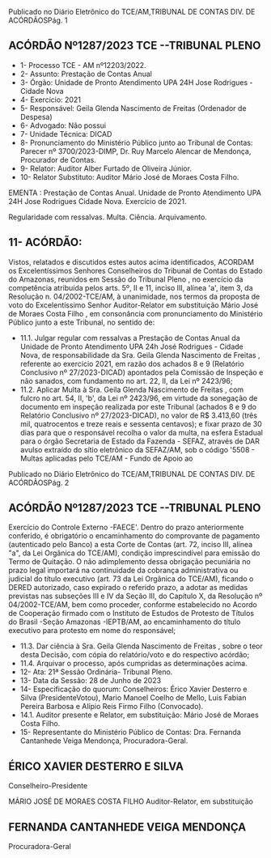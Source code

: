 Publicado  no  Diário  Eletrônico do TCE/AM,TRIBUNAL DE CONTAS DIV. DE ACÓRDÃOSPág. 1

## ACÓRDÃO Nº1287/2023  TCE --TRIBUNAL PLENO

- 1- Processo TCE - AM nº12203/2022.
- 2- Assunto: Prestação de Contas Anual
- 3- Órgão: Unidade de Pronto Atendimento UPA 24H Jose Rodrigues - Cidade Nova
- 4- Exercício: 2021
- 5- Responsável: Geila Glenda Nascimento de Freitas (Ordenador de Despesa)
- 6- Advogado: Não possui
- 7- Unidade Técnica: DICAD
- 8- Pronunciamento  do  Ministério  Público  junto  ao  Tribunal  de  Contas: Parecer  nº 3700/2023-DIMP, Dr. Ruy Marcelo Alencar de Mendonça, Procurador de Contas.
- 9- Relator: Auditor Alber Furtado de Oliveira Júnior.
- 10- Relator Substituto: Auditor Mário José de Moraes Costa Filho.

EMENTA :  Prestação de Contas Anual. Unidade de Pronto  Atendimento  UPA  24H  Jose  Rodrigues  Cidade Nova. Exercício de 2021.

Regularidade com ressalvas. Multa. Ciência. Arquivamento.

## 11-  ACÓRDÃO:

Vistos, relatados e discutidos estes autos acima identificados, ACORDAM os Excelentíssimos Senhores Conselheiros do Tribunal de Contas do Estado do Amazonas, reunidos em Sessão do Tribunal Pleno , no exercício da competência atribuída pelos arts. 5º, II e 11, inciso III, alínea 'a', item 3, da Resolução n. 04/2002-TCE/AM, à unanimidade, nos termos da proposta de voto do Excelentíssimo Senhor Auditor-Relator em substituição  Mário  José de Moraes Costa Filho ,  em  consonância com pronunciamento do Ministério Público junto a este Tribunal, no sentido de:

- 11.1. Julgar  regular  com  ressalvas a  Prestação  de  Contas  Anual  da Unidade  de  Pronto  Atendimento  UPA  24h  José  Rodrigues  -  Cidade Nova,  de  responsabilidade  da  Sra. Geila  Glenda  Nascimento  de Freitas ,  referente  ao  exercício  2021,  em  razão  dos  achados  8  e  9 (Relatório Conclusivo nº 27/2023-DICAD) apontados pela Comissão de Inspeção  e  não  sanados,  com  fundamento  no  art.  22,  II,  da  Lei  nº 2423/96;
- 11.2. Aplicar Multa à Sra. Geila Glenda Nascimento de Freitas , com fulcro no  art.  54,  II,  'b',  da  Lei  nº  2423/96,  em  virtude  da  sonegação  de documento em inspeção realizada por este Tribunal (achados 8 e 9 do Relatório Conclusivo nº 27/2023-DICAD), no valor de R$ 3.413,60 (três mil, quatrocentos e treze reais e sessenta centavos);   e fixar prazo de 30  dias para  que  o  responsável  recolha  o  valor  da  multa,  na  esfera Estadual  para  o  órgão  Secretaria  de  Estado  da  Fazenda  -  SEFAZ, através de DAR avulso extraído do sítio eletrônico da SEFAZ/AM, sob o código  '5508  -  Multas  aplicadas  pelo  TCE/AM  -  Fundo  de  Apoio  ao

Publicado  no  Diário  Eletrônico do TCE/AM,TRIBUNAL DE CONTAS DIV. DE ACÓRDÃOSPág. 2

## ACÓRDÃO Nº1287/2023  TCE --TRIBUNAL PLENO

Exercício do Controle Externo -FAECE'. Dentro do prazo anteriormente conferido, é obrigatório o encaminhamento do comprovante de pagamento (autenticado pelo Banco) a esta Corte de Contas  (art.  72,  inciso  III,  alínea  "a",  da  Lei  Orgânica  do  TCE/AM), condição  imprescindível  para  emissão  do  Termo  de  Quitação.  O  não adimplemento dessa obrigação pecuniária no prazo legal importará na continuidade da cobrança administrativa ou judicial do título executivo (art.  73  da  Lei  Orgânica  do  TCE/AM),  ficando  o  DERED  autorizado, caso  expirado  o  referido  prazo,  a  adotar  as  medidas  previstas  nas subseções  III  e  IV  da  Seção  III,  do  Capítulo  X,  da  Resolução  nº 04/2002-TCE/AM,  bem  como  proceder,  conforme  estabelecido  no Acordo de Cooperação firmado com o Instituto de Estudos de Protesto de Títulos do Brasil -Seção Amazonas -IEPTB/AM, ao encaminhamento  do  título executivo para protesto em  nome  do responsável;

- 11.3. Dar ciência à Sra. Geila Glenda Nascimento de Freitas , sobre o teor desta Decisão, com cópia do relatório/voto e do respectivo acórdão;
- 11.4. Arquivar o processo, após cumpridas as determinações acima.
- 12-  Ata: 21ª Sessão Ordinária- Tribunal Pleno.
- 13-  Data da Sessão: 28 de Junho de 2023
- 14-  Especificação do quorum: Conselheiros: Érico Xavier Desterro e Silva (PresidenteVotou),  Mario  Manoel  Coelho  de  Mello,  Luis  Fabian  Pereira  Barbosa  e  Alípio  Reis Firmo Filho (Convocado).
- 14.1. Auditor presente e Relator, em substituição: Mário José de Moraes Costa Filho.
- 15-  Representante do Ministério Público de Contas: Dra. Fernanda Cantanhede Veiga Mendonça, Procuradora-Geral.

## ÉRICO XAVIER DESTERRO E SILVA

Conselheiro-Presidente

MÁRIO JOSÉ DE MORAES COSTA FILHO Auditor-Relator, em substituição

## FERNANDA CANTANHEDE VEIGA MENDONÇA

Procuradora-Geral